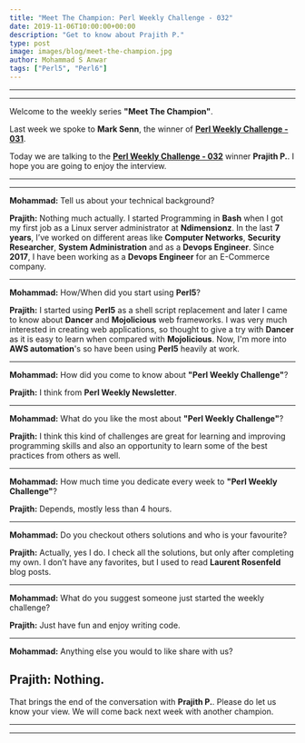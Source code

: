 ```yaml
---
title: "Meet The Champion: Perl Weekly Challenge - 032"
date: 2019-11-06T10:00:00+00:00
description: "Get to know about Prajith P."
type: post
image: images/blog/meet-the-champion.jpg
author: Mohammad S Anwar
tags: ["Perl5", "Perl6"]
---
```

---
---

Welcome to the weekly series **"Meet The Champion"**.

Last week we spoke to **Mark Senn**, the winner of **[Perl Weekly Challenge - 031](/blog/meet-the-champion-031)**.

Today we are talking to the **[Perl Weekly Challenge - 032](/blog/perl-weekly-challenge-032)** winner **Prajith P.**. I hope you are going to enjoy the interview.

---
---

**Mohammad:** Tell us about your technical background?

**Prajith:** Nothing much actually. I started Programming in **Bash** when I got my first job as a Linux server administrator at **Ndimensionz**. In the last **7 years**, I’ve worked on different areas like **Computer Networks**, **Security Researcher**, **System Administration** and as a **Devops Engineer**. Since **2017**, I have been working as a **Devops Engineer** for an E-Commerce company.

---

**Mohammad:** How/When did you start using **Perl5**?

**Prajith:** I started using **Perl5** as a shell script replacement and later I came to know about **Dancer** and **Mojolicious** web frameworks. I was very much interested in creating web applications, so thought to give a try with **Dancer** as it is easy to learn when compared with **Mojolicious**. Now, I'm more into **AWS automation**'s so have been using **Perl5** heavily at work.

---

**Mohammad:** How did you come to know about **"Perl Weekly Challenge"**?

**Prajith:** I think from **Perl Weekly Newsletter**.

---

**Mohammad:** What do you like the most about **"Perl Weekly Challenge"**?

**Prajith:** I think this kind of challenges are great for learning and improving programming skills and also an opportunity to learn some of the best practices from others as well.

---

**Mohammad:** How much time you dedicate every week to **"Perl Weekly Challenge"**?

**Prajith:** Depends, mostly less than 4 hours.

---

**Mohammad:** Do you checkout others solutions and who is your favourite?

**Prajith:** Actually, yes I do. I check all the solutions, but only after completing my own. I don’t have any favorites, but I used to read **Laurent Rosenfeld** blog posts.

---

**Mohammad:** What do you suggest someone just started the weekly challenge?

**Prajith:** Just have fun and enjoy writing code.

---

**Mohammad:** Anything else you would to like share with us?

**Prajith:** Nothing.
---

That brings the end of the conversation with **Prajith P.**. Please do let us know your view. We will come back next week with another champion.

---
---

